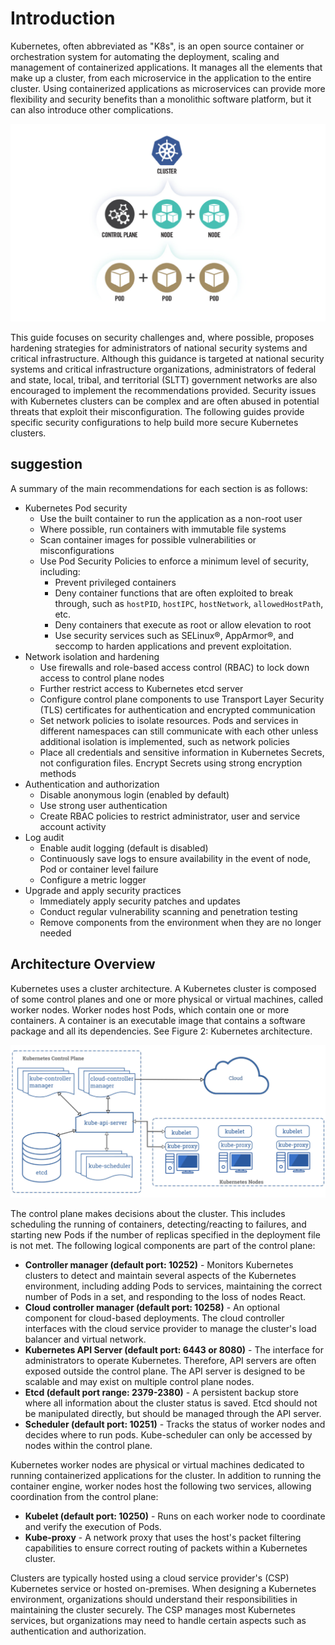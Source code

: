 # Introduction

Kubernetes, often abbreviated as "K8s", is an open source container or orchestration system for automating the deployment, scaling and management of containerized applications. It manages all the elements that make up a cluster, from each microservice in the application to the entire cluster. Using containerized applications as microservices can provide more flexibility and security benefits than a monolithic software platform, but it can also introduce other complications.

![Figure 1: High-level view of Kubernetes cluster components](images/f1.jpg)

This guide focuses on security challenges and, where possible, proposes hardening strategies for administrators of national security systems and critical infrastructure. Although this guidance is targeted at national security systems and critical infrastructure organizations, administrators of federal and state, local, tribal, and territorial (SLTT) government networks are also encouraged to implement the recommendations provided. Security issues with Kubernetes clusters can be complex and are often abused in potential threats that exploit their misconfiguration. The following guides provide specific security configurations to help build more secure Kubernetes clusters.

## suggestion

A summary of the main recommendations for each section is as follows:

- Kubernetes Pod security
   - Use the built container to run the application as a non-root user
   - Where possible, run containers with immutable file systems
   - Scan container images for possible vulnerabilities or misconfigurations
   - Use Pod Security Policies to enforce a minimum level of security, including:
     - Prevent privileged containers
     - Deny container functions that are often exploited to break through, such as `hostPID`, `hostIPC`, `hostNetwork`, `allowedHostPath`, etc.
     - Deny containers that execute as root or allow elevation to root
     - Use security services such as SELinux®, AppArmor®, and seccomp to harden applications and prevent exploitation.
- Network isolation and hardening
   - Use firewalls and role-based access control (RBAC) to lock down access to control plane nodes
   - Further restrict access to Kubernetes etcd server
   - Configure control plane components to use Transport Layer Security (TLS) certificates for authentication and encrypted communication
   - Set network policies to isolate resources. Pods and services in different namespaces can still communicate with each other unless additional isolation is implemented, such as network policies
   - Place all credentials and sensitive information in Kubernetes Secrets, not configuration files. Encrypt Secrets using strong encryption methods
- Authentication and authorization
   - Disable anonymous login (enabled by default)
   - Use strong user authentication
   - Create RBAC policies to restrict administrator, user and service account activity
- Log audit
   - Enable audit logging (default is disabled)
   - Continuously save logs to ensure availability in the event of node, Pod or container level failure
   - Configure a metric logger
- Upgrade and apply security practices
   - Immediately apply security patches and updates
   - Conduct regular vulnerability scanning and penetration testing
   - Remove components from the environment when they are no longer needed

## Architecture Overview

Kubernetes uses a cluster architecture. A Kubernetes cluster is composed of some control planes and one or more physical or virtual machines, called worker nodes. Worker nodes host Pods, which contain one or more containers. A container is an executable image that contains a software package and all its dependencies. See Figure 2: Kubernetes architecture.

![Figure 2: Kubernetes architecture](images/f2.jpg)


The control plane makes decisions about the cluster. This includes scheduling the running of containers, detecting/reacting to failures, and starting new Pods if the number of replicas specified in the deployment file is not met. The following logical components are part of the control plane:

- **Controller manager (default port: 10252)** - Monitors Kubernetes clusters to detect and maintain several aspects of the Kubernetes environment, including adding Pods to services, maintaining the correct number of Pods in a set, and responding to the loss of nodes React.
- **Cloud controller manager (default port: 10258)** - An optional component for cloud-based deployments. The cloud controller interfaces with the cloud service provider to manage the cluster's load balancer and virtual network.
- **Kubernetes API Server (default port: 6443 or 8080)** - The interface for administrators to operate Kubernetes. Therefore, API servers are often exposed outside the control plane. The API server is designed to be scalable and may exist on multiple control plane nodes.
- **Etcd (default port range: 2379-2380)** - A persistent backup store where all information about the cluster status is saved. Etcd should not be manipulated directly, but should be managed through the API server.
- **Scheduler (default port: 10251)** - Tracks the status of worker nodes and decides where to run pods. Kube-scheduler can only be accessed by nodes within the control plane.

Kubernetes worker nodes are physical or virtual machines dedicated to running containerized applications for the cluster. In addition to running the container engine, worker nodes host the following two services, allowing coordination from the control plane:

- **Kubelet (default port: 10250)** - Runs on each worker node to coordinate and verify the execution of Pods.
- **Kube-proxy** - A network proxy that uses the host's packet filtering capabilities to ensure correct routing of packets within a Kubernetes cluster.

Clusters are typically hosted using a cloud service provider's (CSP) Kubernetes service or hosted on-premises. When designing a Kubernetes environment, organizations should understand their responsibilities in maintaining the cluster securely. The CSP manages most Kubernetes services, but organizations may need to handle certain aspects such as authentication and authorization.